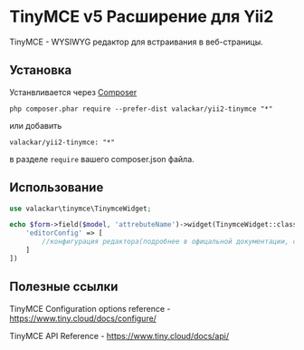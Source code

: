 # TinyMCE v5 Расширение для Yii2

TinyMCE - WYSIWYG редактор для встраивания в веб-страницы.

## Установка

Устанвливается через [Composer](http://getcomposer.org/download/) 

`php composer.phar require --prefer-dist valackar/yii2-tinymce "*"`

или добавить 

`valackar/yii2-tinymce: "*"`

в разделе `require` вашего composer.json файла.

## Использование

```php
use valackar\tinymce\TinymceWidget;

echo $form->field($model, 'attrebuteName')->widget(TinymceWidget::className(), [
    'editorConfig' => [
        //конфигурация редактора(подробнее в офицальной документации, ссылки ниже)
    ]
])
```

## Полезные ссылки

TinyMCE Configuration options reference - <https://www.tiny.cloud/docs/configure/>

TinyMCE API Reference - <https://www.tiny.cloud/docs/api/>
